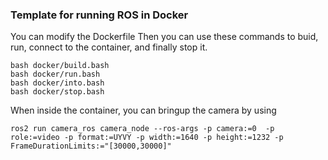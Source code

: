 ### Template for running ROS in Docker

You can modify the Dockerfile 
Then you can use these commands to buid, run, connect to the container, and finally stop it.
```
bash docker/build.bash
bash docker/run.bash
bash docker/into.bash
bash docker/stop.bash
```

When inside the container, you can bringup the camera by using
```
ros2 run camera_ros camera_node --ros-args -p camera:=0  -p role:=video -p format:=UYVY -p width:=1640 -p height:=1232 -p FrameDurationLimits:="[30000,30000]"
```